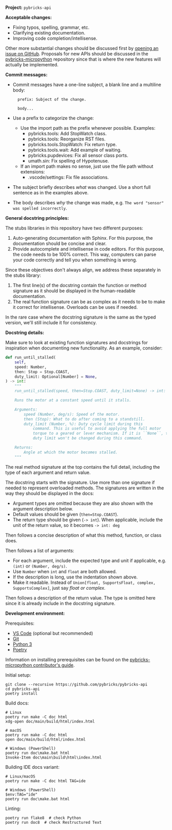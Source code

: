 **Project:** `pybricks-api`

**Acceptable changes:**

- Fixing typos, spelling, grammar, etc.
- Clarifying existing documentation.
- Improving code completion/intellisense.

Other more substantial changes should be discussed first by [opening an issue
on GitHub][issues]. Proposals for new APIs should be discussed in the
[pybricks-micropython][pbmp] repository since that is where the new features
will actually be implemented.


[issues]: https://github.com/pybricks/pybricks-api/issues
[pbmp]: https://github.com/pybricks/pybricks-micropython


**Commit messages:**

- Commit messages have a one-line subject, a blank line and a multiline body:

        prefix: Subject of the change.

        body...

- Use a prefix to categorize the change:
  - Use the import path as the prefix whenever possible. Examples:
     - pybricks.tools: Add StopWatch class.
     - pybricks.tools: Reorganize RST files.
     - pybricks.tools.StopWatch: Fix return type.
     - pybricks.tools.wait: Add example of waiting.
     - pybricks.pupdevices: Fix all sensor class ports.
     - umath.sin: Fix spelling of Hypotenuse.
  - If an import path makes no sense, just use the file path without
    extensions:
     - .vscode/settings: Fix file associations.
- The subject briefly describes _what_ was changed. Use a short full sentence
  as in the examples above.
- The body describes _why_ the change was made, e.g. `The word "sensor" was
  spelled incorrectly`.

[commits]: https://github.com/pybricks/pybricks-api/commits/master

**General docstring principles:**

The stubs libraries in this repository have two different purposes:
1. Auto-generating documentation with Sphinx. For this purpose, the
   documentation should be concise and clear.
2. Provide autocomplete and intellisense in code editors. For this purpose,
   the code needs to be 100% correct. This way, computers can parse your code
   correctly and tell you when something is wrong.

Since these objectives don't always align, we address these separately in the
stubs library:

1. The first line(s) of the docstring contain the function or method signature
   as it should be displayed in the human-readable documentation.
2. The real function signature can be as complex as it needs to be to make it
   correct for intellisense. Overloads can be uses if needed.

In the rare case where the docstring signature is the same as the typed
version, we'll still include it for consistency.

**Docstring details:**

Make sure to look at existing function signatures and docstrings for
inspiration when documenting new functionality. As an example, consider:

```python
def run_until_stalled(
    self,
    speed: Number,
    then: Stop = Stop.COAST,
    duty_limit: Optional[Number] = None,
) -> int:
    """
    run_until_stalled(speed, then=Stop.COAST, duty_limit=None) -> int: deg

    Runs the motor at a constant speed until it stalls.

    Arguments:
        speed (Number, deg/s): Speed of the motor.
        then (Stop): What to do after coming to a standstill.
        duty_limit (Number, %): Duty cycle limit during this
            command. This is useful to avoid applying the full motor
            torque to a geared or lever mechanism. If it is ``None``, the
            duty limit won't be changed during this command.

    Returns:
        Angle at which the motor becomes stalled.
    """
```
The real method signature at the top contains the full detail, including the
type of each argument and return value.

The docstring starts with the signature. Use more than one signature if needed
to represent overloaded methods. The signatures are written in the way they
should be displayed in the docs:
- Argument types are omitted because they are also shown with the argument
  description below.
- Default values should be given (``then=Stop.COAST``).
- The return type should be given (``-> int``). When applicable, include
  the unit of the return value, so it becomes ``-> int: deg``

Then follows a concise description of what this method, function, or class
does.

Then follows a list of arguments:
- For each argument, include the expected type and unit if applicable, e.g.
  ``(int)`` or ``(Number, deg/s)``.
- Use ``Number`` when ``int`` and ``float`` are both allowed.
- If the description is long, use the indentation shown above.
- Make it readable. Instead
  of ``Union[float, SupportsFloat, complex, SupportsComplex]``,
  just say _float or complex_.

Then follows a description of the return value. The type is omitted here since
it is already include in the docstring signature.

**Development environment:**

Prerequisites:
- [VS Code][vscode] (optional but recommended)
- [Git][git]
- [Python 3][python]
- [Poetry][poetry]

Information on installing prerequisites can be found on the
[pybricks-micropython contributor's guide][contributing].

Initial setup:

    git clone --recursive https://github.com/pybricks/pybricks-api
    cd pybricks-api
    poetry install

Build docs:

    # Linux
    poetry run make -C doc html
    xdg-open doc/main/build/html/index.html

    # macOS
    poetry run make -C doc html
    open doc/main/build/html/index.html

    # Windows (PowerShell)
    poetry run doc\make.bat html
    Invoke-Item doc\main\build\html\index.html

Building IDE docs variant:

    # Linux/macOS
    poetry run make -C doc html TAG=ide

    # Windows (PowerShell)
    $env:TAG="ide"
    poetry run doc\make.bat html

Linting:

    poetry run flake8  # check Python
    poetry run doc8  # check Restructured Text

[vscode]: https://code.visualstudio.com/
[git]: https://git-scm.com/
[python]: https://www.python.org/
[poetry]: https://python-poetry.org/
[contributing]: https://github.com/pybricks/pybricks-micropython/blob/master/CONTRIBUTING.md
